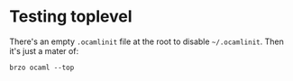 # Testing toplevel

There's an empty `.ocamlinit` file at the root to disable
`~/.ocamlinit`. Then it's just a mater of:

```
brzo ocaml --top 
```

